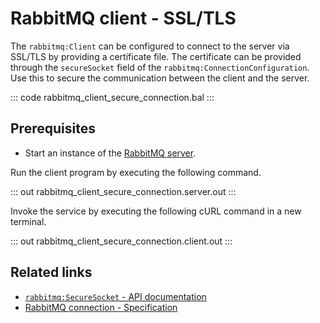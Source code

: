 # RabbitMQ client - SSL/TLS

The `rabbitmq:Client` can be configured to connect to the server via SSL/TLS by providing a certificate file. The certificate can be provided through the `secureSocket` field of the `rabbitmq:ConnectionConfiguration`. Use this to secure the communication between the client and the server.

::: code rabbitmq_client_secure_connection.bal :::

## Prerequisites
- Start an instance of the [RabbitMQ server](https://www.rabbitmq.com/download.html).

Run the client program by executing the following command.

::: out rabbitmq_client_secure_connection.server.out :::

Invoke the service by executing the following cURL command in a new terminal.

::: out rabbitmq_client_secure_connection.client.out :::

## Related links
- [`rabbitmq:SecureSocket` - API documentation](https://lib.ballerina.io/ballerinax/rabbitmq/latest/records/SecureSocket)
- [RabbitMQ connection - Specification](https://github.com/ballerina-platform/module-ballerinax-rabbitmq/blob/master/docs/spec/spec.md#2-connection)
